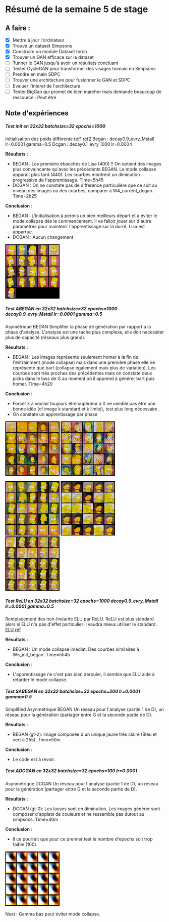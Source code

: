 # Résumé de la semaine 5 de stage


## A faire :

- [x]  Mettre à jour l'ordinateur
- [x]  Trouvé un dataset Simpsons
- [x]  Construire un module Dataset torch
- [x]  Trouver un GAN efficace sur le dataset
- [ ] Tunner le GAN jusqu'à avoir un résultats concluant
- [ ] Tester CycleGAN pour transformer des visages humain en Simpsons
- [ ] Prendre en main SDPC
- [ ] Trouver une architecture pour fusionner le GAN et SDPC
- [ ] Evaluer l'intèret de l'architecture
- [ ] Tester BigGan qui promet de bien marcher mais demande beaucoup de ressource : Peut être

## Note d'expériences

##### Test init en 32x32 batchsize=32 epochs=1000
Initialisation des poids différente [ref1](https://github.com/carpedm20/BEGAN-pytorch/issues/7) [ref2](https://stackoverflow.com/questions/49433936/how-to-initialize-weights-in-pytorch) 
Began : decay0.9_evry_Mstall  lr=0.0001 gamma=0.5
Dcgan : decay0.1_evry_1000 lr=0.0004

__Résultats__ :
  - BEGAN : Les première ébauches de Lisa (400) !! On optient des images plus convaincante qu'avec les précédents BEGAN. Le mode collapse apparait plus tard (440). Les courbes montrent un diminution progressive de l'apprentissage.
		Time=5h45
  - DCGAN : On ne constate pas de difference particulière que ce soit au niveau des images ou des courbes, comparer à W4_current_dcgan.
		Time=2h25
		
__Conclusion__ :
  - BEGAN : L'initialisation à permis un bien meilleurs départ et à éviter le mode collapse dès le commencement. Il va falloir jouer sur d'autre paramètres pour maintenir l'apprentissage sur la durré. Lisa est apparrue.
  - DCGAN : Aucun changement

![W5_began final](W5_init_began/final.png "BEGAN")


##### Test ABEGAN en 32x32 batchsize=32 epochs=1000 decay0.9_evry_Mstall  lr=0.0001 gamma=0.5
Asymètrique BEGAN
Simplifier la phase de génération par rapport a la phase d'analyse. L'analyse est une tache plus complexe, elle doit necessiter plus de capacité (réseaux plus grand). 

__Résultats__ :
  - BEGAN  : Les images représente seulement homer à la fin de l'entrainment (mode collapse) mais dans une première phase elle ne représente que bart (collapse également mais plus de variation). Les courbes sont très proches des précédentes mais on constate deux picks dans le loss de G au moment où il apprend à générer bart puis homer.
		Time=4h20
		
__Conclusion__ :
  - Forcer k à vouloir toujours être supérieur à 0 ne semble pas être une bonne idée (cf image k standard et k limité), test plus long nécessaire .
  - On constate un apprentissage par phase
  
![W5_began K_standard](W5_archi_abegan/k_standard.png "k standard")
![W5_began K_limite](W5_archi_abegan/k_limite.png "k limité")

![W5_began Bart](W5_archi_abegan/bart.png "Bart")
![W5_began Transition](W5_archi_abegan/transition.png "Transition")
![W5_began Homer](W5_archi_abegan/homer.png "Homer")
  
##### Test ReLU en 32x32 batchsize=32 epochs=1000 decay0.9_evry_Mstall  lr=0.0001 gamma=0.5
Remplacement des non-linéarité ELU par ReLU. ReLU est plus standard alors si ELU n'a pas d'effet particulier il vaudra mieux utiliser le standard.
[ELU ref](https://arxiv.org/pdf/1511.07289.pdf)

__Résultats__ :
  - BEGAN : Un mode collapse imédiat. Des courbes similaires à W5_init_began. 
		Time=5h45
		
__Conclusion__ :
  - L'apprentissage ne c'est pas bien dérouler, il semble que ELU aide à retarder le mode collapse.

##### Test SABEGAN en 32x32 batchsize=32 epochs=200 lr=0.0001 gamma=0.5
Simplified Asynmétrique BEGAN
Un réseau pour l'analyse (partie 1 de D), un réseau pour la génération (partager entre G et la seconde partie de D).

__Résultats__ :
  - BEGAN (gt-2): Image composée d'un unique jaune très claire (Bleu et vert à 255). 
		Time=50m
		
__Conclusion__ :
  - Le code est à revoir.
  
##### Test ADCGAN en 32x32 batchsize=32 epochs=100 lr=0.0001 
Asynmétrique DCGAN
Un réseau pour l'analyse (partie 1 de D), un réseau pour la génération (partager entre G et la seconde partie de D).

__Résultats__ :
  - DCGAN (gt-0): Les losses sont en diminution. Les images générer sont composer d'applats de couleurs et ne ressemble pas dutout au simpsons. 
		Time=40m
		
__Conclusion__ :
  - Il ce pourrait que pour ce premier test le nombre d'epochs soit trop faible (100).
  
![W5_ADCGAN final](W5_archi_adcgan/final.png "ADCGAN")
  
  
Next : Gamma bas pour éviter mode collapse.
